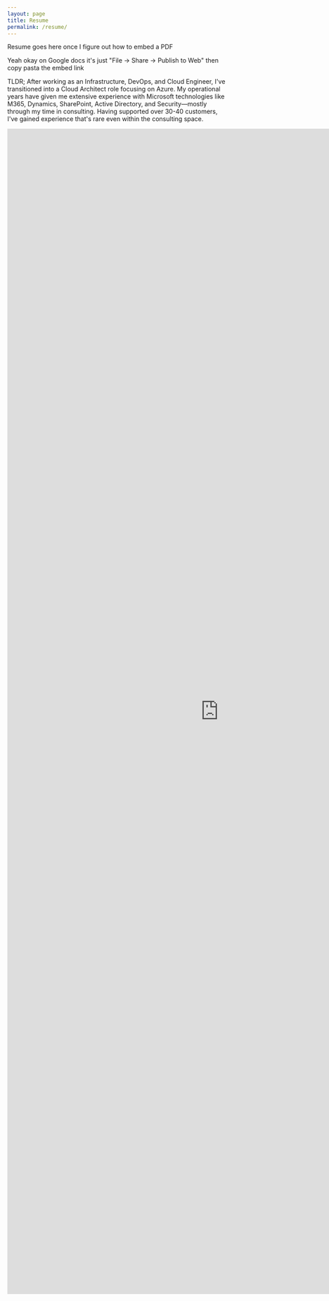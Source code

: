 ```yaml
---
layout: page
title: Resume
permalink: /resume/
---
```


Resume goes here once I figure out how to embed a PDF 

Yeah okay on Google docs it's just "File -> Share -> Publish to Web" then copy pasta the embed link

TLDR; After working as an Infrastructure, DevOps, and Cloud Engineer, I've transitioned into a Cloud Architect role focusing on Azure. My operational years have given me extensive experience with Microsoft technologies like M365, Dynamics, SharePoint, Active Directory, and Security—mostly through my time in consulting. Having supported over 30-40 customers, I've gained experience that's rare even within the consulting space.

<iframe src="https://docs.google.com/document/d/12Zn4hgmaQLkWtzy9aAglmgDJiZM1HgDVECn3Wukhtls/pub?embedded=true" width="960" height="2650" scrolling="no" style="" frameBorder="0" class="giphy-embed" seamless></iframe>

